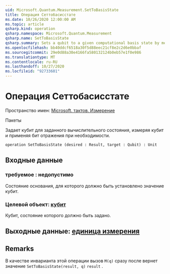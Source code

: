 ```yaml
---
uid: Microsoft.Quantum.Measurement.SetToBasisState
title: Операция Сеттобасисстате
ms.date: 10/26/2020 12:00:00 AM
ms.topic: article
qsharp.kind: operation
qsharp.namespace: Microsoft.Quantum.Measurement
qsharp.name: SetToBasisState
qsharp.summary: Sets a qubit to a given computational basis state by measuring the qubit and applying a bit flip if needed.
ms.openlocfilehash: bb40ddcf6518a30f5d88eec21cf8e2c2d6e0bbaf
ms.sourcegitcommit: 29e0d88a30e4166fa580132124b0eb57e1f0e986
ms.translationtype: MT
ms.contentlocale: ru-RU
ms.lasthandoff: 10/27/2020
ms.locfileid: "92733601"
---
```

# <a name="settobasisstate-operation"></a>Операция Сеттобасисстате

Пространство имен: [Microsoft. тактов. Измерение](xref:Microsoft.Quantum.Measurement)

Пакеты [](https://nuget.org/packages/)


Задает кубит для заданного вычислительного состояния, измеряя кубит и применяя бит отражения при необходимости.

```qsharp
operation SetToBasisState (desired : Result, target : Qubit) : Unit
```


## <a name="input"></a>Входные данные

### <a name="desired--__invalidresult__"></a>требуемое __: <Result> недопустимо__

Состояние основания, для которого должно быть установлено значение кубит.


### <a name="target--qubit"></a>Целевой объект: [кубит](xref:microsoft.quantum.lang-ref.qubit)

Кубит, состояние которого должно быть задано.



## <a name="output--unit"></a>Выходные данные: [единица измерения](xref:microsoft.quantum.lang-ref.unit)



## <a name="remarks"></a>Remarks

В качестве инварианта этой операции вызов `M(q)` сразу после вернет значение `SetToBasisState(result, q)` `result` .